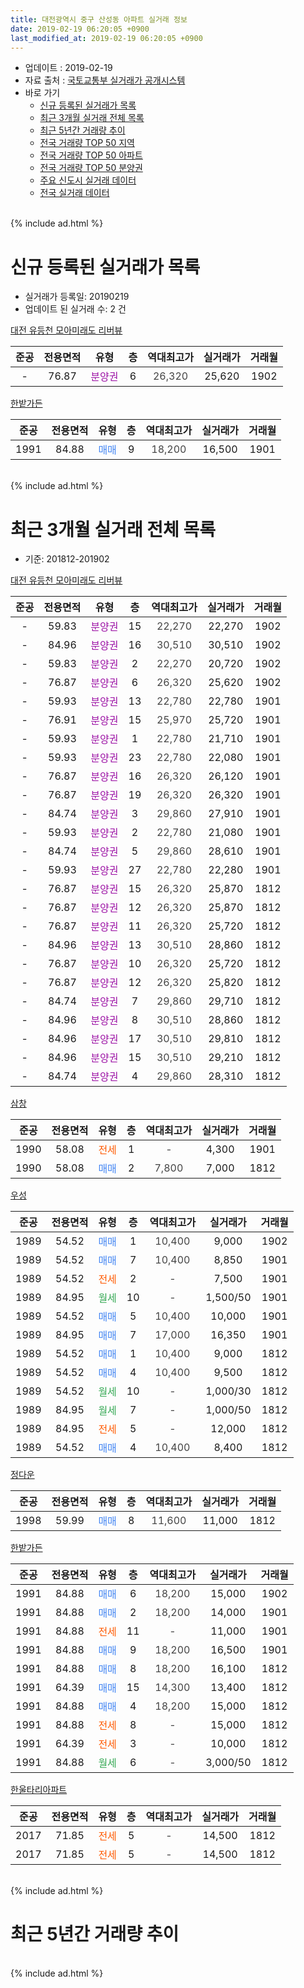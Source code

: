 ```yaml
---
title: 대전광역시 중구 산성동 아파트 실거래 정보
date: 2019-02-19 06:20:05 +0900
last_modified_at: 2019-02-19 06:20:05 +0900
---
```


* 업데이트 : 2019-02-19
* 자료 출처 : [국토교통부 실거래가 공개시스템](http://rt.molit.go.kr)
* 바로 가기
    * [신규 등록된 실거래가 목록](#신규-등록된-실거래가-목록)
    * [최근 3개월 실거래 전체 목록](#최근-3개월-실거래-전체-목록)
    * [최근 5년간 거래량 추이](#최근-5년간-거래량-추이)
    * [전국 거래량 TOP 50 지역](https://ayogom.github.io/apt-trade-info/최근-3개월-전국에서-가장-거래가-많이-발생한-지역)
    * [전국 거래량 TOP 50 아파트](https://ayogom.github.io/apt-trade-info/최근-3개월-전국에서-가장-거래가-많이-발생한-아파트)
    * [전국 거래량 TOP 50 분양권](https://ayogom.github.io/apt-trade-info/최근-3개월-전국에서-가장-거래가-많이-발생한-분양권)
    * [주요 신도시 실거래 데이터](https://ayogom.github.io/apt-trade-info/주요-신도시)
    * [전국 실거래 데이터](https://ayogom.github.io/apt-trade-info/전국)
<br>
{% include ad.html %}
<br>

# 신규 등록된 실거래가 목록
* 실거래가 등록일: 20190219
* 업데이트 된 실거래 수: 2 건


[대전 유등천 모아미래도 리버뷰](https://search.naver.com/search.naver?query=%EB%8C%80%EC%A0%84%EA%B4%91%EC%97%AD%EC%8B%9C+%EC%A4%91%EA%B5%AC+%EC%82%B0%EC%84%B1%EB%8F%99+%EB%8C%80%EC%A0%84+%EC%9C%A0%EB%93%B1%EC%B2%9C+%EB%AA%A8%EC%95%84%EB%AF%B8%EB%9E%98%EB%8F%84+%EB%A6%AC%EB%B2%84%EB%B7%B0)

|준공|전용면적|유형|층|역대최고가|실거래가|거래월|
|:---:|:---:|:---:|:---:|:---:|:---:|:---:|
|-|76.87|<span style="color:#9C11A5">분양권</span>|6|<span style="color:#444444">26,320</span>|25,620|1902|

[한밭가든](https://search.naver.com/search.naver?query=%EB%8C%80%EC%A0%84%EA%B4%91%EC%97%AD%EC%8B%9C+%EC%A4%91%EA%B5%AC+%EC%82%B0%EC%84%B1%EB%8F%99+%ED%95%9C%EB%B0%AD%EA%B0%80%EB%93%A0)

|준공|전용면적|유형|층|역대최고가|실거래가|거래월|
|:---:|:---:|:---:|:---:|:---:|:---:|:---:|
|1991|84.88|<span style="color:#4285f3">매매</span>|9|<span style="color:#444444">18,200</span>|16,500|1901|


<br>
{% include ad.html %}
<br>

# 최근 3개월 실거래 전체 목록
* 기준: 201812-201902


[대전 유등천 모아미래도 리버뷰](https://search.naver.com/search.naver?query=%EB%8C%80%EC%A0%84%EA%B4%91%EC%97%AD%EC%8B%9C+%EC%A4%91%EA%B5%AC+%EC%82%B0%EC%84%B1%EB%8F%99+%EB%8C%80%EC%A0%84+%EC%9C%A0%EB%93%B1%EC%B2%9C+%EB%AA%A8%EC%95%84%EB%AF%B8%EB%9E%98%EB%8F%84+%EB%A6%AC%EB%B2%84%EB%B7%B0)

|준공|전용면적|유형|층|역대최고가|실거래가|거래월|
|:---:|:---:|:---:|:---:|:---:|:---:|:---:|
|-|59.83|<span style="color:#9C11A5">분양권</span>|15|<span style="color:#444444">22,270</span>|22,270|1902|
|-|84.96|<span style="color:#9C11A5">분양권</span>|16|<span style="color:#444444">30,510</span>|30,510|1902|
|-|59.83|<span style="color:#9C11A5">분양권</span>|2|<span style="color:#444444">22,270</span>|20,720|1902|
|-|76.87|<span style="color:#9C11A5">분양권</span>|6|<span style="color:#444444">26,320</span>|25,620|1902|
|-|59.93|<span style="color:#9C11A5">분양권</span>|13|<span style="color:#444444">22,780</span>|22,780|1901|
|-|76.91|<span style="color:#9C11A5">분양권</span>|15|<span style="color:#444444">25,970</span>|25,720|1901|
|-|59.93|<span style="color:#9C11A5">분양권</span>|1|<span style="color:#444444">22,780</span>|21,710|1901|
|-|59.93|<span style="color:#9C11A5">분양권</span>|23|<span style="color:#444444">22,780</span>|22,080|1901|
|-|76.87|<span style="color:#9C11A5">분양권</span>|16|<span style="color:#444444">26,320</span>|26,120|1901|
|-|76.87|<span style="color:#9C11A5">분양권</span>|19|<span style="color:#444444">26,320</span>|26,320|1901|
|-|84.74|<span style="color:#9C11A5">분양권</span>|3|<span style="color:#444444">29,860</span>|27,910|1901|
|-|59.93|<span style="color:#9C11A5">분양권</span>|2|<span style="color:#444444">22,780</span>|21,080|1901|
|-|84.74|<span style="color:#9C11A5">분양권</span>|5|<span style="color:#444444">29,860</span>|28,610|1901|
|-|59.93|<span style="color:#9C11A5">분양권</span>|27|<span style="color:#444444">22,780</span>|22,280|1901|
|-|76.87|<span style="color:#9C11A5">분양권</span>|15|<span style="color:#444444">26,320</span>|25,870|1812|
|-|76.87|<span style="color:#9C11A5">분양권</span>|12|<span style="color:#444444">26,320</span>|25,870|1812|
|-|76.87|<span style="color:#9C11A5">분양권</span>|11|<span style="color:#444444">26,320</span>|25,720|1812|
|-|84.96|<span style="color:#9C11A5">분양권</span>|13|<span style="color:#444444">30,510</span>|28,860|1812|
|-|76.87|<span style="color:#9C11A5">분양권</span>|10|<span style="color:#444444">26,320</span>|25,720|1812|
|-|76.87|<span style="color:#9C11A5">분양권</span>|12|<span style="color:#444444">26,320</span>|25,820|1812|
|-|84.74|<span style="color:#9C11A5">분양권</span>|7|<span style="color:#444444">29,860</span>|29,710|1812|
|-|84.96|<span style="color:#9C11A5">분양권</span>|8|<span style="color:#444444">30,510</span>|28,860|1812|
|-|84.96|<span style="color:#9C11A5">분양권</span>|17|<span style="color:#444444">30,510</span>|29,810|1812|
|-|84.96|<span style="color:#9C11A5">분양권</span>|15|<span style="color:#444444">30,510</span>|29,210|1812|
|-|84.74|<span style="color:#9C11A5">분양권</span>|4|<span style="color:#444444">29,860</span>|28,310|1812|

[삼창](https://search.naver.com/search.naver?query=%EB%8C%80%EC%A0%84%EA%B4%91%EC%97%AD%EC%8B%9C+%EC%A4%91%EA%B5%AC+%EC%82%B0%EC%84%B1%EB%8F%99+%EC%82%BC%EC%B0%BD)

|준공|전용면적|유형|층|역대최고가|실거래가|거래월|
|:---:|:---:|:---:|:---:|:---:|:---:|:---:|
|1990|58.08|<span style="color:#ff5a00">전세</span>|1|<span style="color:#444444">-</span>|4,300|1901|
|1990|58.08|<span style="color:#4285f3">매매</span>|2|<span style="color:#444444">7,800</span>|7,000|1812|

[우성](https://search.naver.com/search.naver?query=%EB%8C%80%EC%A0%84%EA%B4%91%EC%97%AD%EC%8B%9C+%EC%A4%91%EA%B5%AC+%EC%82%B0%EC%84%B1%EB%8F%99+%EC%9A%B0%EC%84%B1)

|준공|전용면적|유형|층|역대최고가|실거래가|거래월|
|:---:|:---:|:---:|:---:|:---:|:---:|:---:|
|1989|54.52|<span style="color:#4285f3">매매</span>|1|<span style="color:#444444">10,400</span>|9,000|1902|
|1989|54.52|<span style="color:#4285f3">매매</span>|7|<span style="color:#444444">10,400</span>|8,850|1901|
|1989|54.52|<span style="color:#ff5a00">전세</span>|2|<span style="color:#444444">-</span>|7,500|1901|
|1989|84.95|<span style="color:#34a853">월세</span>|10|<span style="color:#444444">-</span>|1,500/50|1901|
|1989|54.52|<span style="color:#4285f3">매매</span>|5|<span style="color:#444444">10,400</span>|10,000|1901|
|1989|84.95|<span style="color:#4285f3">매매</span>|7|<span style="color:#444444">17,000</span>|16,350|1901|
|1989|54.52|<span style="color:#4285f3">매매</span>|1|<span style="color:#444444">10,400</span>|9,000|1812|
|1989|54.52|<span style="color:#4285f3">매매</span>|4|<span style="color:#444444">10,400</span>|9,500|1812|
|1989|54.52|<span style="color:#34a853">월세</span>|10|<span style="color:#444444">-</span>|1,000/30|1812|
|1989|84.95|<span style="color:#34a853">월세</span>|7|<span style="color:#444444">-</span>|1,000/50|1812|
|1989|84.95|<span style="color:#ff5a00">전세</span>|5|<span style="color:#444444">-</span>|12,000|1812|
|1989|54.52|<span style="color:#4285f3">매매</span>|4|<span style="color:#444444">10,400</span>|8,400|1812|

[정다운](https://search.naver.com/search.naver?query=%EB%8C%80%EC%A0%84%EA%B4%91%EC%97%AD%EC%8B%9C+%EC%A4%91%EA%B5%AC+%EC%82%B0%EC%84%B1%EB%8F%99+%EC%A0%95%EB%8B%A4%EC%9A%B4)

|준공|전용면적|유형|층|역대최고가|실거래가|거래월|
|:---:|:---:|:---:|:---:|:---:|:---:|:---:|
|1998|59.99|<span style="color:#4285f3">매매</span>|8|<span style="color:#444444">11,600</span>|11,000|1812|

[한밭가든](https://search.naver.com/search.naver?query=%EB%8C%80%EC%A0%84%EA%B4%91%EC%97%AD%EC%8B%9C+%EC%A4%91%EA%B5%AC+%EC%82%B0%EC%84%B1%EB%8F%99+%ED%95%9C%EB%B0%AD%EA%B0%80%EB%93%A0)

|준공|전용면적|유형|층|역대최고가|실거래가|거래월|
|:---:|:---:|:---:|:---:|:---:|:---:|:---:|
|1991|84.88|<span style="color:#4285f3">매매</span>|6|<span style="color:#444444">18,200</span>|15,000|1902|
|1991|84.88|<span style="color:#4285f3">매매</span>|2|<span style="color:#444444">18,200</span>|14,000|1901|
|1991|84.88|<span style="color:#ff5a00">전세</span>|11|<span style="color:#444444">-</span>|11,000|1901|
|1991|84.88|<span style="color:#4285f3">매매</span>|9|<span style="color:#444444">18,200</span>|16,500|1901|
|1991|84.88|<span style="color:#4285f3">매매</span>|8|<span style="color:#444444">18,200</span>|16,100|1812|
|1991|64.39|<span style="color:#4285f3">매매</span>|15|<span style="color:#444444">14,300</span>|13,400|1812|
|1991|84.88|<span style="color:#4285f3">매매</span>|4|<span style="color:#444444">18,200</span>|15,000|1812|
|1991|84.88|<span style="color:#ff5a00">전세</span>|8|<span style="color:#444444">-</span>|15,000|1812|
|1991|64.39|<span style="color:#ff5a00">전세</span>|3|<span style="color:#444444">-</span>|10,000|1812|
|1991|84.88|<span style="color:#34a853">월세</span>|6|<span style="color:#444444">-</span>|3,000/50|1812|


<script async src="//pagead2.googlesyndication.com/pagead/js/adsbygoogle.js"></script>
<!-- 기본 -->
<ins class="adsbygoogle"
     style="display:block"
     data-ad-client="ca-pub-2446590836940007"
     data-ad-slot="1659523306"
     data-ad-format="auto"
     data-full-width-responsive="true"></ins>
<script>
(adsbygoogle = window.adsbygoogle || []).push({});
</script>


[한울타리아파트](https://search.naver.com/search.naver?query=%EB%8C%80%EC%A0%84%EA%B4%91%EC%97%AD%EC%8B%9C+%EC%A4%91%EA%B5%AC+%EC%82%B0%EC%84%B1%EB%8F%99+%ED%95%9C%EC%9A%B8%ED%83%80%EB%A6%AC%EC%95%84%ED%8C%8C%ED%8A%B8)

|준공|전용면적|유형|층|역대최고가|실거래가|거래월|
|:---:|:---:|:---:|:---:|:---:|:---:|:---:|
|2017|71.85|<span style="color:#ff5a00">전세</span>|5|<span style="color:#444444">-</span>|14,500|1812|
|2017|71.85|<span style="color:#ff5a00">전세</span>|5|<span style="color:#444444">-</span>|14,500|1812|


<br>
{% include ad.html %}
<br>

# 최근 5년간 거래량 추이


<div style="width:100%;">
    <canvas id="deal_progress" height="200"></canvas>
</div>

<script>
new Chart(document.getElementById("deal_progress"), {
    type: 'line',
    data: {
        labels: ['201402','201403','201404','201405','201406','201407','201408','201409','201410','201411','201412','201501','201502','201503','201504','201505','201506','201507','201508','201509','201510','201511','201512','201601','201602','201603','201604','201605','201606','201607','201608','201609','201610','201611','201612','201701','201702','201703','201704','201705','201706','201707','201708','201709','201710','201711','201712','201801','201802','201803','201804','201805','201806','201807','201808','201809','201810','201811','201812','201901','201902'],
        datasets: [{
            label: '매매',
            pointRadius: 1,
            data: [9, 7, 16, 15, 10, 12, 8, 16, 11, 15, 7, 15, 6, 22, 15, 13, 12, 15, 12, 13, 20, 8, 7, 5, 10, 12, 12, 9, 10, 13, 9, 10, 17, 7, 10, 7, 11, 20, 10, 6, 3, 12, 1, 13, 12, 13, 14, 19, 12, 17, 18, 13, 13, 12, 14, 18, 27, 28, 19, 15, 6],
            borderColor: "rgba(255, 201, 14, 1)",
            backgroundColor: "rgba(255, 201, 14, 0.5)",
            fill: false,
            lineTension: 0
        },{
            label: '전월세',
            pointRadius: 1,
            data: [13, 7, 9, 5, 6, 7, 5, 8, 4, 4, 5, 6, 3, 4, 11, 2, 4, 6, 6, 8, 2, 4, 2, 3, 8, 4, 6, 4, 3, 7, 5, 7, 5, 1, 4, 3, 4, 2, 2, 3, 2, 5, 2, 2, 4, 4, 7, 4, 5, 2, 5, 7, 5, 2, 2, 1, 7, 1, 8, 4, 0],
            borderColor: "rgba(0, 141, 185, 1)",
            backgroundColor: "rgba(0, 141, 185, 0.5)",
            fill: false,
            lineTension: 0
        }
        ]
    },
    options: {
        responsive: true,
        title: {
            display: false
        },
        tooltips: {
            mode: 'index',
            intersect: false
        },
        hover: {
            mode: 'nearest',
            intersect: true
        },
        scales: {
            xAxes: [{
                display: true,
                scaleLabel: {
                    display: true,
                    labelString: '년/월'
                }
            }],
            yAxes: [{
                display: true,
                ticks: {
                    suggestedMin: 0,
                },
                scaleLabel: {
                    display: true,
                    labelString: '실거래 수'
                }
            }]
        }
    }
});

</script>


<br>
{% include ad.html %}
<br>

